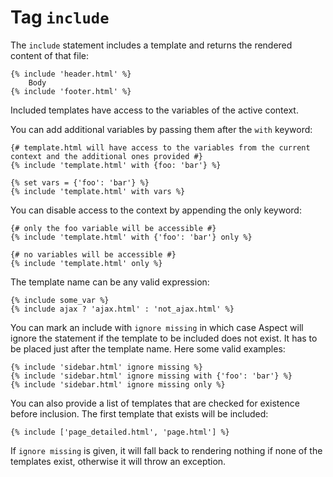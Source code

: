 Tag `include`
=============

<!-- {% raw %} -->

The `include` statement includes a template and returns the rendered content of that file:

```twig
{% include 'header.html' %}
    Body
{% include 'footer.html' %}
```

Included templates have access to the variables of the active context.

You can add additional variables by passing them after the `with` keyword:

```twig
{# template.html will have access to the variables from the current context and the additional ones provided #}
{% include 'template.html' with {foo: 'bar'} %}

{% set vars = {'foo': 'bar'} %}
{% include 'template.html' with vars %}
```

You can disable access to the context by appending the only keyword:

```twig
{# only the foo variable will be accessible #}
{% include 'template.html' with {'foo': 'bar'} only %}
```

```twig
{# no variables will be accessible #}
{% include 'template.html' only %}
```

The template name can be any valid expression:

```twig
{% include some_var %}
{% include ajax ? 'ajax.html' : 'not_ajax.html' %}
```

You can mark an include with `ignore missing` in which case Aspect will ignore the statement if the template to be included does not exist. 
It has to be placed just after the template name. Here some valid examples:

```twig
{% include 'sidebar.html' ignore missing %}
{% include 'sidebar.html' ignore missing with {'foo': 'bar'} %}
{% include 'sidebar.html' ignore missing only %}
```

You can also provide a list of templates that are checked for existence before inclusion. 
The first template that exists will be included:

```twig
{% include ['page_detailed.html', 'page.html'] %}
```

If `ignore missing` is given, it will fall back to rendering nothing if none of the templates exist, otherwise it will throw an exception.

<!-- {% endraw %} -->
